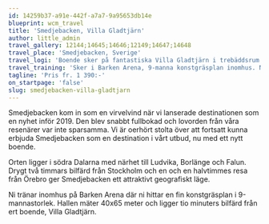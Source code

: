```yaml
---
id: 14259b37-a91e-442f-a7a7-9a95653db14e
blueprint: wcm_travel
title: 'Smedjebacken, Villa Gladtjärn'
author: little_admin
travel_gallery: 12144;14645;14646;12149;14647;14648
travel_place: 'Smedjebacken, Sverige'
travel_logi: 'Boende sker på fantastiska Villa Gladtjärn i trebäddsrum. Mot tillägg kan man också boka dubbelrum. Dusch/wc finns i samtliga rum Samtliga måltider serveras på anläggningen. Fri parkering finns utanför hotellet.'
travel_training: 'Sker i Barken Arena, 9-manna konstgräsplan inomhus. Ni har tillgång till omklädningsrum i hallen.'
tagline: 'Pris fr. 1 390:-'
on_startpage: 'false'
slug: smedjebacken-villa-gladtjarn
---
```

<p>Smedjebacken kom in som en virvelvind när vi lanserade destinationen som en nyhet inför 2019. Den blev snabbt fullbokad och lovorden från våra resenärer var inte sparsamma. Vi är oerhört stolta över att fortsatt kunna erbjuda Smedjebacken som en destination i vårt utbud, nu med ett nytt boende.</p>
<p>Orten ligger i södra Dalarna med närhet till Ludvika, Borlänge och Falun. Drygt två timmars bilfärd från Stockholm och en och en halvtimmes resa från Örebro ger Smedjebacken ett attraktivt geografiskt läge.</p>
<p>Ni tränar inomhus på Barken Arena där ni hittar en fin konstgräsplan i 9-mannastorlek. Hallen mäter 40x65 meter och ligger tio minuters bilfärd från ert boende, Villa Gladtjärn.</p>

